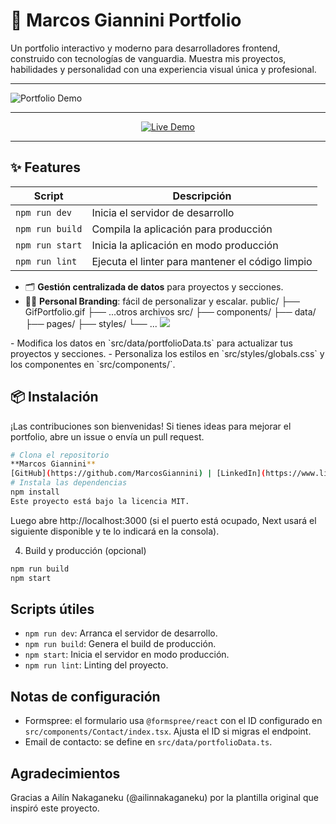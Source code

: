 # 🚀 Marcos Giannini Portfolio

Un portfolio interactivo y moderno para desarrolladores frontend, construido con tecnologías de vanguardia. Muestra mis proyectos, habilidades y personalidad con una experiencia visual única y profesional.

---

![Portfolio Demo](./GifPortfolio.gif)

---


<p align="center">
  <a href="https://portfolio-pi-vert-12.vercel.app/" target="_blank">
    <img src="https://img.shields.io/badge/Live%20Demo-00C853?style=for-the-badge&logo=vercel&logoColor=white" alt="Live Demo" />
  </a>
</p>

---

## ✨ Features
| Script           | Descripción                                 |
|------------------|---------------------------------------------|
| `npm run dev`    | Inicia el servidor de desarrollo            |
| `npm run build`  | Compila la aplicación para producción       |
| `npm run start`  | Inicia la aplicación en modo producción     |
| `npm run lint`   | Ejecuta el linter para mantener el código limpio |
- 🗂️ **Gestión centralizada de datos** para proyectos y secciones.
- 🧑‍💻 **Personal Branding**: fácil de personalizar y escalar.
public/
├── GifPortfolio.gif
├── ...otros archivos
src/
├── components/
├── data/
├── pages/
├── styles/
└── ...
  <img src="https://img.shields.io/badge/Formspree-EA4C89?style=for-the-badge&logo=formspree&logoColor=white" />
</p>
- Modifica los datos en `src/data/portfolioData.ts` para actualizar tus proyectos y secciones.
- Personaliza los estilos en `src/styles/globals.css` y los componentes en `src/components/`.

## 📦 Instalación
¡Las contribuciones son bienvenidas! Si tienes ideas para mejorar el portfolio, abre un issue o envía un pull request.
```bash
# Clona el repositorio
**Marcos Giannini**  
[GitHub](https://github.com/MarcosGiannini) | [LinkedIn](https://www.linkedin.com/in/marcosgiannini-dev/)
# Instala las dependencias
npm install
Este proyecto está bajo la licencia MIT.
```
Luego abre http://localhost:3000 (si el puerto está ocupado, Next usará el siguiente disponible y te lo indicará en la consola).

4) Build y producción (opcional)

```bash
npm run build
npm start
```

## Scripts útiles

- `npm run dev`: Arranca el servidor de desarrollo.
- `npm run build`: Genera el build de producción.
- `npm start`: Inicia el servidor en modo producción.
- `npm run lint`: Linting del proyecto.

## Notas de configuración

- Formspree: el formulario usa `@formspree/react` con el ID configurado en `src/components/Contact/index.tsx`. Ajusta el ID si migras el endpoint.
- Email de contacto: se define en `src/data/portfolioData.ts`.

## Agradecimientos

Gracias a Ailín Nakaganeku (@ailinnakaganeku) por la plantilla original que inspiró este proyecto.
